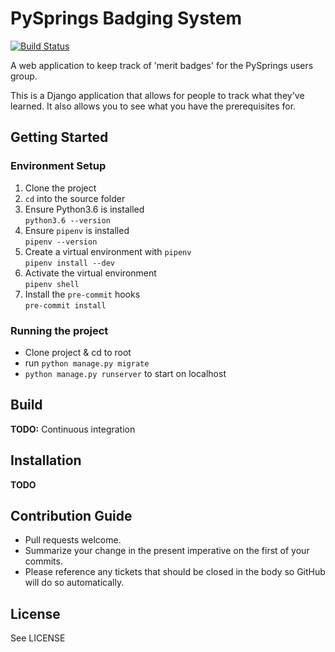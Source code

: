PySprings Badging System
========================
[![Build Status](https://travis-ci.org/pysprings/Pysprings_Badging_System.svg?branch=master)](https://travis-ci.org/pysprings/Pysprings_Badging_System)

A web application to keep track of 'merit badges' for the PySprings users group.

This is a Django application that allows for people to track what they've learned.
It also allows you to see what you have the prerequisites for.


Getting Started
---------------

### Environment Setup
1.  Clone the project
1.  `cd` into the source folder
1.  Ensure Python3.6 is installed  
    `python3.6 --version`
1.  Ensure `pipenv` is installed  
    `pipenv --version`
1.  Create a virtual environment with `pipenv`  
    `pipenv install --dev`
1.  Activate the virtual environment  
    `pipenv shell`
1.  Install the `pre-commit` hooks  
    `pre-commit install`

### Running the project
 - Clone project & cd to root
 - run `python manage.py migrate`
 - `python manage.py runserver` to start on localhost

Build
-----
**TODO:** Continuous integration

Installation
------------
**TODO**

Contribution Guide
------------------
- Pull requests welcome.
- Summarize your change in the present imperative on the first of your commits.
- Please reference any tickets that should be closed in the body so GitHub will do so automatically.

License
-------
See LICENSE
